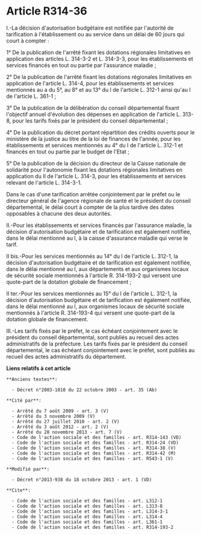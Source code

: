# Article R314-36

I.-La décision d'autorisation budgétaire est notifiée par l'autorité de tarification à l'établissement ou au service dans un
délai de 60 jours qui court à compter : 

1° De la publication de l'arrêté fixant les dotations régionales limitatives en application des articles L. 314-3-2 et L.
314-3-3, pour les établissements et services financés en tout ou partie par l'assurance maladie ; 

2° De la publication de l'arrêté fixant les dotations régionales limitatives en application de l'article L. 314-4, pour les
établissements et services mentionnés au a du 5°, au 8° et au 13° du I de l'article L. 312-1 ainsi qu'au I de l'article L.
361-1 ; 

3° De la publication de la délibération du conseil départemental fixant l'objectif annuel d'évolution des dépenses en
application de l'article L. 313-8, pour les tarifs fixés par le président du conseil départemental ; 

4° De la publication du décret portant répartition des crédits ouverts pour le ministère de la justice au titre de la loi de
finances de l'année, pour les établissements et services mentionnés au 4° du I de l'article L. 312-1 et financés en tout ou
partie par le budget de l'Etat ; 

5° De la publication de la décision du directeur de la Caisse nationale de solidarité pour l'autonomie fixant les dotations
régionales limitatives en application du II de l'article L. 314-3, pour les établissements et services relevant de l'article
L. 314-3-1. 

Dans le cas d'une tarification arrêtée conjointement par le préfet ou le directeur général de l'agence régionale de santé et
le président du conseil départemental, le délai court à compter de la plus tardive des dates opposables à chacune des deux
autorités. 

II.-Pour les établissements et services financés par l'assurance maladie, la décision d'autorisation budgétaire et de
tarification est également notifiée, dans le délai mentionné au I, à la caisse d'assurance maladie qui verse le tarif. 

II bis.-Pour les services mentionnés au 14° du I de l'article L. 312-1, la décision d'autorisation budgétaire et de
tarification est également notifiée, dans le délai mentionné au I, aux départements et aux organismes locaux de sécurité
sociale mentionnés à l'article R. 314-193-2 qui versent une quote-part de la dotation globale de financement ; 

II ter.-Pour les services mentionnés au 15° du I de l'article L. 312-1, la décision d'autorisation budgétaire et de
tarification est également notifiée, dans le délai mentionné au I, aux organismes locaux de sécurité sociale mentionnés à
l'article R. 314-193-4 qui versent une quote-part de la dotation globale de financement. 

III.-Les tarifs fixés par le préfet, le cas échéant conjointement avec le président du conseil départemental, sont publiés au
recueil des actes administratifs de la préfecture. Les tarifs fixés par le président du conseil départemental, le cas échéant
conjointement avec le préfet, sont publiés au recueil des actes administratifs du département.

**Liens relatifs à cet article**

	**Anciens textes**:

	  - Décret n°2003-1010 du 22 octobre 2003 - art. 35 (Ab)

	**Cité par**:

	  - Arrêté du 7 août 2009 - art. 3 (V)
	  - Arrêté du 3 novembre 2009 (V)
	  - Arrêté du 27 juillet 2010 - art. 2 (V)
	  - Arrêté du 3 août 2012 - art. 2 (V)
	  - Arrêté du 28 novembre 2013 - art. 7 (V)
	  - Code de l'action sociale et des familles - art. R314-143 (VD)
	  - Code de l'action sociale et des familles - art. R314-24 (VD)
	  - Code de l'action sociale et des familles - art. R314-38 (V)
	  - Code de l'action sociale et des familles - art. R314-42 (M)
	  - Code de l'action sociale et des familles - art. R543-1 (V)

	**Modifié par**:

	  - Décret n°2013-938 du 18 octobre 2013 - art. 1 (VD)

	**Cite**:

	  - Code de l'action sociale et des familles - art. L312-1
	  - Code de l'action sociale et des familles - art. L313-8
	  - Code de l'action sociale et des familles - art. L314-3-1
	  - Code de l'action sociale et des familles - art. L314-4
	  - Code de l'action sociale et des familles - art. L361-1
	  - Code de l'action sociale et des familles - art. R314-193-2

